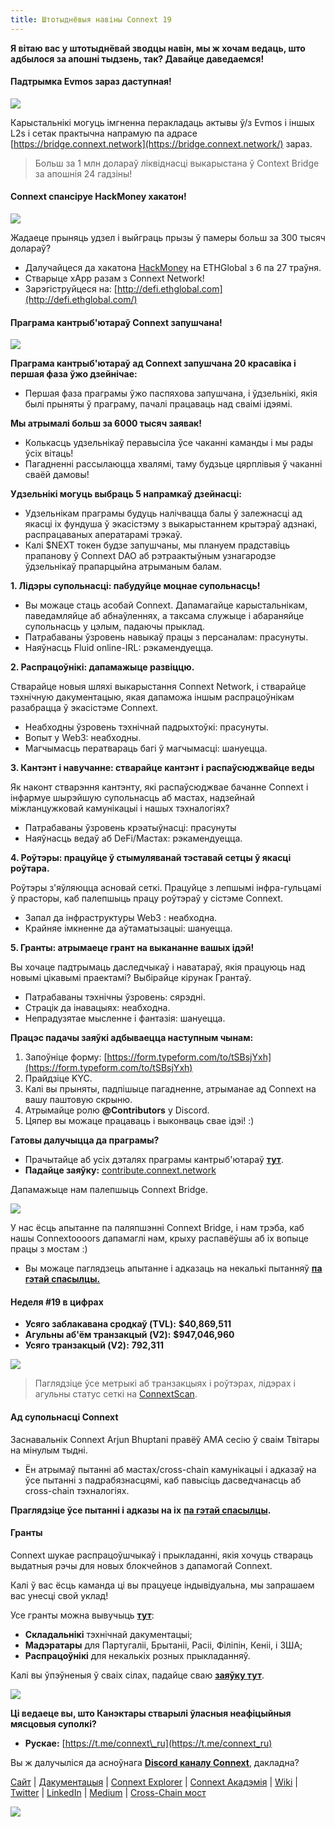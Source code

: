 ```yaml
---
title: Штотыднёвыя навіны Connext 19
---
```



**Я вітаю вас у штотыднёвай зводцы навін, мы ж хочам ведаць, што адбылося за апошні тыдзень, так? Давайце даведаемся!**

#### Падтрымка Evmos зараз даступная!

![](/blog/9/1.jpeg)

Карыстальнікі могуць імгненна перакладаць актывы ў/з Evmos і іншых L2s і сетак практычна напрамую па адрасе [https://bridge.connext.network](https://bridge.connext.network/) зараз.

> Больш за 1 млн долараў ліквіднасці выкарыстана ў Context Bridge за апошнія 24 гадзіны!

#### Connext спансіруе HackMoney хакатон!

![](/blog/9/2.png)

Жадаеце прыняць удзел і выйграць прызы ў памеры больш за 300 тысяч долараў?

*   Далучайцеся да хакатона [HackMoney](https://twitter.com/hashtag/HackMoney?src=hashtag_click) на ETHGlobal з 6 па 27 траўня.
*   Стварыце xApp разам з Connext Network!
*   Зарэгіструйцеся на: [http://defi.ethglobal.com](http://defi.ethglobal.com/)

  

#### Праграма кантрыб'ютараў Connext запушчана!

![](/blog/9/3.jpeg)

**Праграма кантрыб'ютараў ад Connext запушчана 20 красавіка і першая фаза ўжо дзейнічае:**

*   Першая фаза праграмы ўжо паспяхова запушчана, і ўдзельнікі, якія былі прыняты ў праграму, пачалі працаваць над сваімі ідэямі.

**Мы атрымалі больш за 6000 тысяч заявак!**

*   Колькасць удзельнікаў перавысіла ўсе чаканні каманды і мы рады ўсіх вітаць!
*   Пагадненні рассылаюцца хвалямі, таму будзьце цярплівыя ў чаканні сваёй дамовы!

**Удзельнікі могуць выбраць 5 напрамкаў дзейнасці:**

*   Удзельнікам праграмы будуць налічвацца балы ў залежнасці ад якасці іх фундуша ў экасістэму з выкарыстаннем крытэраў адзнакі, распрацаваных аператарамі трэкаў.
*   Калі $NEXT токен будзе запушчаны, мы плануем прадставіць прапанову ў Connext DAO аб рэтраактыўным узнагародзе ўдзельнікаў прапарцыйна атрыманым балам.

**1\. Лідэры супольнасці: пабудуйце моцнае супольнасць!**

*   Вы можаце стаць асобай Connext. Дапамагайце карыстальнікам, паведамляйце аб абнаўленнях, а таксама служыце і абараняйце супольнасць у цэлым, падаючы прыклад.
*   Патрабаваны ўзровень навыкаў працы з персаналам: прасунуты.
*   Наяўнасць Fluid online-IRL: рэкамендуецца.

**2\. Распрацоўнікі: дапамажыце развіццю.**

Стварайце новыя шляхі выкарыстання Connext Network, і стварайце тэхнічную дакументацыю, якая дапаможа іншым распрацоўнікам разабрацца ў экасістэме Connext.

*   Неабходны ўзровень тэхнічнай падрыхтоўкі: прасунуты.
*   Вопыт у Web3: неабходны.
*   Магчымасць ператвараць багі ў магчымасці: шануецца.

**3\. Кантэнт і навучанне: стварайце кантэнт і распаўсюджвайце веды**

Як наконт стварэння кантэнту, які распаўсюджвае бачанне Connext і інфармуе шырэйшую супольнасць аб мастах, надзейнай міжланцужковай камунікацыі і нашых тэхналогіях?

*   Патрабаваны ўзровень крэатыўнасці: прасунуты
*   Наяўнасць ведаў аб DeFi/Мастах: рэкамендуецца.

**4\. Роўтэры: працуйце ў стымуляванай тэставай сетцы ў якасці роўтара.**

Роўтэры з'яўляюцца асновай сеткі. Працуйце з лепшымі інфра-гульцамі ў прасторы, каб палепшыць працу роўтэраў у сістэме Connext.

*   Запал да інфраструктуры Web3 : неабходна.
*   Крайняе імкненне да аўтаматызацыі: шануецца.

**5\. Гранты: атрымаеце грант на выкананне вашых ідэй!**

Вы хочаце падтрымаць даследчыкаў і наватараў, якія працуюць над новымі цікавымі праектамі? Выбірайце кірунак Грантаў.

*   Патрабаваны тэхнічны ўзровень: сярэдні.
*   Страцік да інавацыях: неабходна.
*   Непрадузятае мысленне і фантазія: шануецца.

**Працэс падачы заяўкі адбываецца наступным чынам:**

1.  Запоўніце форму: [https://form.typeform.com/to/tSBsjYxh](https://form.typeform.com/to/tSBsjYxh)
2.  Прайдзіце KYC.
3.  Калі вы прыняты, падпішыце пагадненне, атрыманае ад Connext на вашу паштовую скрыню.
4.  Атрымайце ролю **@Contributors** у Discord.
5.  Цяпер вы можаце працаваць і выконваць свае ідэі! :)

**Гатовы далучыцца да праграмы?**

*   Прачытайце аб усіх дэталях праграмы кантрыб'ютараў [**тут**](https://blog.connext.network/whats-next-d3044de49397?gi=2595e7dda387).
*   **Падайце заяўку:** [contribute.connext.network](https://contribute.connext.network/)

Дапамажыце нам палепшыць Connext Bridge.

![](/blog/9/4.jpeg)

У нас ёсць апытанне па паляпшэнні Connext Bridge, і нам трэба, каб нашы Connextoooors дапамаглі нам, крыху распавёўшы аб іх вопыце працы з мостам :)

*   Вы можаце паглядзець апытанне і адказаць на некалькі пытанняў [**па гэтай спасылцы.**](https://docs.google.com/forms/d/e/1FAIpQLSeVkDKlRUh4MLON6kHMJEkzdhZD5-XFPyzjBc27jjq65hQrZA/viewform)

  

#### Неделя #19 в цифрах

*   **Усяго заблакавана сродкаў (TVL):** **$40,869,511**
*   **Агульны аб'ём транзакцый (V2):** **$947,046,960**
*   **Усяго транзакцый (V2):** **792,311**

![](/blog/9/5.png)

> Паглядзіце ўсе метрыкі аб транзакцыях і роўтэрах, лідэрах і агульны статус сеткі на [ConnextScan](https://connextscan.io/).

#### Ад супольнасці Connext

Заснавальнік Connext Arjun Bhuptani правёў AMA сесію ў сваім Твітары на мінулым тыдні.

*   Ён атрымаў пытанні аб мастах/cross-chain камунікацыі і адказаў на ўсе пытанні з падрабязнасцямі, каб павысіць дасведчанасць аб cross-chain тэхналогіях.

**Праглядзіце ўсе пытанні і адказы на іх** [**па гэтай спасылцы**](https://twitter.com/arjunbhuptani/status/1520037443449376768?s=20&t=tn8HbCji4WltUTKTdUzomg)**.**

  

#### Гранты

Connext шукае распрацоўшчыкаў і прыкладанні, якія хочуць ствараць выдатныя рэчы для новых блокчейнов з дапамогай Connext.

Калі ў вас ёсць каманда ці вы працуеце індывідуальна, мы запрашаем вас унесці свой уклад!

Усе гранты можна вывучыць [**тут**](https://grants.connext.network/rfp):

*   **Складальнікі** тэхнічнай дакументацыі;
*   **Мадэратары** для Партугаліі, Брытаніі, Расіі, Філіпін, Кеніі, і ЗША;
*   **Распрацоўнікі** для некалькіх розных прыкладанняў.

Калі вы ўпэўненыя ў сваіх сілах, падайце сваю [**заяўку тут**](https://grants.connext.network/).

![](/blog/9/6.png)

  

**Ці ведаеце вы, што Канэктары стварылі ўласныя неафіцыйныя мясцовыя суполкі?**

*   **Рускае:** [https://t.me/connext\_ru](https://t.me/connext_ru)

Вы ж далучыліся да асноўнага [**Discord каналу Connext**](https://discord.gg/connext), дакладна?

  

[Сайт](https://connext.network/) | [Дакументацыя](https://docs.connext.network/) | [Connext Explorer](https://connextscan.io/) | [Connext Акадэмія](https://connext.academy/) | [Wiki](https://wiki.connext.academy/) | [Twitter](https://twitter.com/ConnextWeekly) | [LinkedIn](https://www.linkedin.com/company/connextnetwork) | [Medium](https://medium.com/connext) | [Cross-Chain мост](https://bridge.connext.network/)

  

![](/blog/9/7.jpeg)
